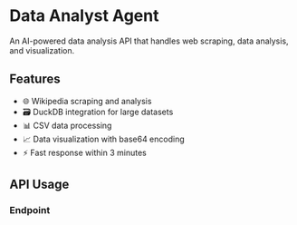 # Data Analyst Agent

An AI-powered data analysis API that handles web scraping, data analysis, and visualization.

## Features
- 🌐 Wikipedia scraping and analysis
- 🗃️ DuckDB integration for large datasets
- 📊 CSV data processing
- 📈 Data visualization with base64 encoding
- ⚡ Fast response within 3 minutes

## API Usage

### Endpoint